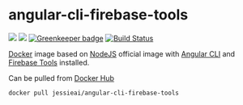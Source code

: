 # angular-cli-firebase-tools
[![](https://images.microbadger.com/badges/image/jessieai/angular-cli-firebase-tools.svg)](https://microbadger.com/images/jessieai/angular-cli-firebase-tools "Get your own image badge on microbadger.com") [![](https://images.microbadger.com/badges/commit/jessieai/angular-cli-firebase-tools.svg)](https://microbadger.com/images/jessieai/angular-cli-firebase-tools "Get your own commit badge on microbadger.com") [![Greenkeeper badge](https://badges.greenkeeper.io/jessieai/angular-cli-firebase-tools.svg)](https://greenkeeper.io/) [![Build Status](https://travis-ci.org/jessie-ai/angular-cli-firebase-tools.svg?branch=master)](https://travis-ci.org/jessie-ai/angular-cli-firebase-tools)

[Docker](https://www.docker.com/) image based on [NodeJS](https://nodejs.org) official image with [Angular CLI](https://cli.angular.io/) and [Firebase Tools](https://firebase.google.com/docs/hosting/quickstart) installed.

Can be pulled from [Docker Hub](https://hub.docker.com/r/jessieai/angular-cli-firebase-tools/) 
```docker
docker pull jessieai/angular-cli-firebase-tools
```
